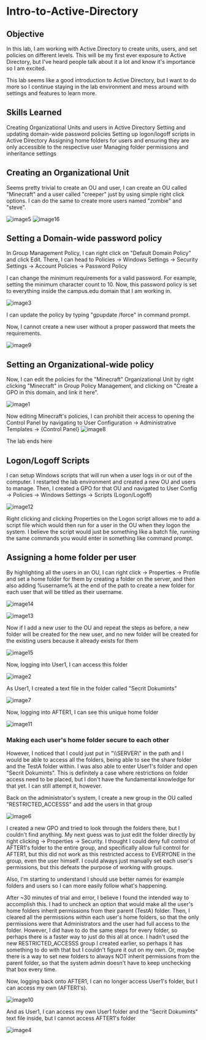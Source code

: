 # Intro-to-Active-Directory
## Objective
In this lab, I am working with Active Directory to create units, users,
and set policies on different levels. This will be my first ever
exposure to Active Directory, but I've heard people talk about it a lot
and know it's importance so I am excited.

This lab seems like a good introduction to Active Directory, but I want
to do more so I continue staying in the lab environment and mess around
with settings and features to learn more.

## Skills Learned
Creating Organizational Units and users in Active Directory
Setting and updating domain-wide password policies
Setting up logon/logoff scripts in Active Directory
Assigning home folders for users and ensuring they are only accessible to the respective user
Managing folder permissions and inheritance settings


## Creating an Organizational Unit

Seems pretty trivial to create an OU and user, I can create an OU called
"Minecraft" and a user called "creeper" just by using simple right click
options. I can do the same to create more users named "zombie" and
"steve".

![image5](https://github.com/user-attachments/assets/eb2e0e81-99b0-4cb6-8140-30626418827c)
![image16](https://github.com/user-attachments/assets/245a91a2-66bd-4103-a750-6f0658595a2c)



## Setting a Domain-wide password policy

In Group Management Policy, I can right click on "Default Domain Policy"
and click Edit. There, I can head to Policies -\> Windows Settings -\>
Security Settings -\> Account Policies -\> Password Policy

I can change the minimum requirements for a valid password. For example,
setting the minimum character count to 10. Now, this password policy is
set to everything inside the campus.edu domain that I am working in.

![image3](https://github.com/user-attachments/assets/41dbc6b8-2ac8-4017-96c1-b6dcae262e40)


I can update the policy by typing "gpupdate /force" in command prompt.

Now, I cannot create a new user without a proper password that meets the
requirements.

![image9](https://github.com/user-attachments/assets/9b4786d1-142e-4caf-b45b-1cdbf5bb27a8)



## Setting an Organizational-wide policy

Now, I can edit the policies for the "Minecraft" Organizational Unit by
right clicking "Minecraft" in Group Policy Management, and clicking on
"Create a GPO in this domain, and link it here".

![image1](https://github.com/user-attachments/assets/fd4106ae-49e0-4f55-9adb-b370442f8c14)


Now editing Minecraft's policies, I can prohibit their access to opening
the Control Panel by navigating to User Configuration -\> Administrative
Templates -\> {Control Panel}
![image8](https://github.com/user-attachments/assets/968703ff-97ec-4062-899b-71d4fc34f022)

The lab ends here


## Logon/Logoff Scripts

I can setup Windows scripts that will run when a user logs in or out of
the computer. I restarted the lab environment and created a new OU and
users to manage. Then, I created a GPO for that OU and navigated to User
Config -\> Policies -\> Windows Settings -\> Scripts (Logon/Logoff)

![image12](https://github.com/user-attachments/assets/dc9e4c9c-6da8-48eb-8954-1e5dc109ae1e)


Right clicking and clicking Properties on the Logon script allows me to
add a script file which would then run for a user in the OU when they
logon the system. I believe the script would just be something like a
batch file, running the same commands you would enter in something like
command prompt.

## Assigning a home folder per user

By highlighting all the users in an OU, I can right click -\> Properties
-\> Profile and set a home folder for them by creating a folder on the
server, and then also adding %username% at the end of the path to create
a new folder for each user that will be titled as their username.

![image14](https://github.com/user-attachments/assets/2cfa9975-e28c-4859-870f-b782c31bb177)


![image13](https://github.com/user-attachments/assets/ed3515b3-b84b-459b-85fa-ca5b598dec7d)


Now if I add a new user to the OU and repeat the steps as before, a new
folder will be created for the new user, and no new folder will be
created for the existing users because it already exists for them

![image15](https://github.com/user-attachments/assets/1c1d6f7c-2956-4c61-9708-1d02953d44d8)


Now, logging into User1, I can access this folder

![image2](https://github.com/user-attachments/assets/21262d0c-9ff7-48aa-a40f-a93d6b6cd937)


As User1, I created a text file in the folder called "Secrit Dokumints"

![image7](https://github.com/user-attachments/assets/06058b27-1bf8-45c7-8959-10490837d82a)

Now, logging into AFTER1, I can see this unique home folder

![image11](https://github.com/user-attachments/assets/81cdd639-23f9-42c2-aef5-4ab35113c0c4)


### **Making each user's home folder secure to each other**

However, I noticed that I could just put in "\\\\SERVER\\" in the path
and I would be able to access all the folders, being able to see the
share folder and the TestA folder within. I was also able to enter
User1's folder and open "Secrit Dokumints". This is definitely a case
where restrictions on folder access need to be placed, but I don't have
the fundamental knowledge for that yet. I can still attempt it, however.

Back on the administrator's system, I create a new group in the OU
called "RESTRICTED_ACCESSS" and add the users in that group

![image6](https://github.com/user-attachments/assets/746ee357-7644-48e8-b2c4-aad5f2aff757)


I created a new GPO and tried to look through the folders there, but I
couldn't find anything. My next guess was to just edit the folder
directly by right clicking -\> Properties -\> Security. I thought I
could deny full control of AFTER1's folder to the entire group, and
specifically allow full control for AFTER1, but this did not work as
this restricted access to EVERYONE in the group, even the user himself.
I could always just manually set each user's permissions, but this
defeats the purpose of working with groups.

Also, I'm starting to understand I should use better names for example
folders and users so I can more easily follow what's happening.

After \~30 minutes of trial and error, I believe I found the intended
way to accomplish this. I had to uncheck an option that would make all
the user's home folders inherit permissions from their parent (TestA)
folder. Then, I cleared all the permissions within each user's home
folders, so that the only permissions were that Administrators and the
user had full access to the folder. However, I did have to do the same
steps for every folder, so perhaps there is a faster way to just do this
all at once. I hadn't used the new RESTRICTED_ACCESSS group I created
earlier, so perhaps it has something to do with that but I couldn't
figure it out on my own. Or, maybe there is a way to set new folders to
always NOT inherit permissions from the parent folder, so that the
system admin doesn't have to keep unchecking that box every time.

Now, logging back onto AFTER1, I can no longer access User1's folder,
but I can access my own (AFTER1's).

![image10](https://github.com/user-attachments/assets/415ddbd2-7b10-44ea-ae68-71c61edf5e3e)


And as User1, I can access my own User1 folder and the "Secrit
Dokumints" text file inside, but I cannot access AFTER1's folder

![image4](https://github.com/user-attachments/assets/a30a7500-cc4a-4b74-a593-10a2dadefb72)


